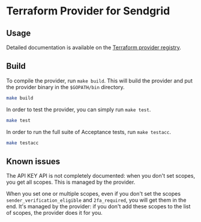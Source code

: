 # Terraform Provider for Sendgrid

##  Usage

Detailed documentation is available on the [Terraform provider registry](https://registry.terraform.io/providers/bid-ops-development/sendgrid/latest).

## Build

To compile the provider, run `make build`. This will build the provider and put the provider binary in the `$GOPATH/bin` directory.

```sh
make build
```

In order to test the provider, you can simply run `make test`.

```sh
make test
```

In order to run the full suite of Acceptance tests, run `make testacc`.

```sh
make testacc
```

## Known issues

The API KEY API is not completely documented: when you don't set scopes, you get all scopes. This is managed by the provider.

When you set one or multiple scopes, even if you don't set the scopes `sender_verification_eligible` and `2fa_required`, you will get them in the end. It's managed by the provider: if you don't add these scopes to the list of scopes, the provider does it for you.
